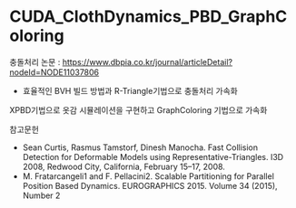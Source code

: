 # CUDA_ClothDynamics_PBD_GraphColoring

충돌처리 논문 : https://www.dbpia.co.kr/journal/articleDetail?nodeId=NODE11037806
 - 효율적인 BVH 빌드 방법과 R-Triangle기법으로 충돌처리 가속화

XPBD기법으로 옷감 시뮬레이션을 구현하고 GraphColoring 기법으로 가속화

참고문헌
 - Sean Curtis, Rasmus Tamstorf, Dinesh Manocha. Fast Collision Detection for Deformable Models using Representative-Triangles. I3D 2008, Redwood City, California, February 15–17, 2008.
 - M. Fratarcangeli1 and F. Pellacini2. Scalable Partitioning for Parallel Position Based Dynamics. EUROGRAPHICS 2015. Volume 34 (2015), Number 2
